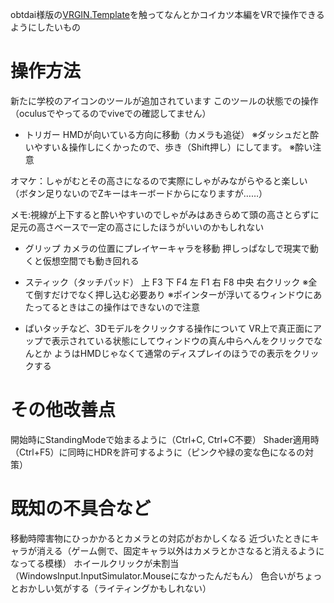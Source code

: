 obtdai様版の[VRGIN.Template](https://github.com/obtdai/VRGIN.Template)を触ってなんとかコイカツ本編をVRで操作できるようにしたいもの

# 操作方法
新たに学校のアイコンのツールが追加されています
このツールの状態での操作（oculusでやってるのでviveでの確認してません）

* トリガー
HMDが向いている方向に移動（カメラも追従）
※ダッシュだと酔いやすい＆操作しにくかったので、歩き（Shift押し）にしてます。
※酔い注意

オマケ：しゃがむとその高さになるので実際にしゃがみながらやると楽しい
（ボタン足りないのでZキーはキーボードからになりますが……）

メモ:視線が上下すると酔いやすいのでしゃがみはあきらめて頭の高さとらずに足元の高さベースで一定の高さにしたほうがいいのかもしれない

* グリップ
カメラの位置にプレイヤーキャラを移動
押しっぱなしで現実で動くと仮想空間でも動き回れる

* スティック（タッチパッド）
上 F3
下 F4
左 F1
右 F8
中央 右クリック
※全て倒すだけでなく押し込む必要あり
※ポインターが浮いてるウィンドウにあたってるときはこの操作はできないので注意

* ぱいタッチなど、3Dモデルをクリックする操作について
VR上で真正面にアップで表示されている状態にしてウィンドウの真ん中らへんをクリックでなんとか
ようはHMDじゃなくて通常のディスプレイのほうでの表示をクリックする

# その他改善点
開始時にStandingModeで始まるように（Ctrl+C, Ctrl+C不要）
Shader適用時（Ctrl+F5）に同時にHDRを許可するように（ピンクや緑の変な色になるの対策）

# 既知の不具合など
移動時障害物にひっかかるとカメラとの対応がおかしくなる
近づいたときにキャラが消える（ゲーム側で、固定キャラ以外はカメラとかさなると消えるようになってる模様）
ホイールクリックが未割当（WindowsInput.InputSimulator.Mouseになかったんだもん）
色合いがちょっとおかしい気がする（ライティングかもしれない）
